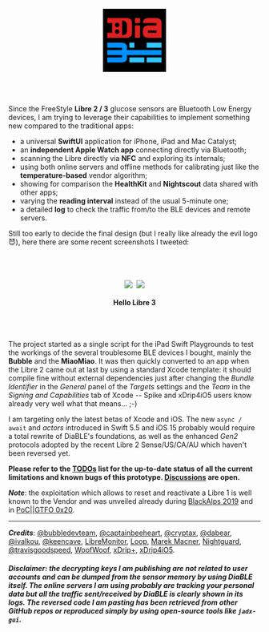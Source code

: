 <p align="center"><img src="./DiaBLE/Assets.xcassets/AppIcon.appiconset/Icon.png" width="25%" /></p>

<br><br>

Since the FreeStyle **Libre 2 / 3** glucose sensors are Bluetooth Low Energy devices, I am trying to leverage their capabilities to implement something new compared to the traditional apps:

* a universal **SwiftUI** application for iPhone, iPad and Mac Catalyst;
* an **independent Apple Watch app** connecting directly via Bluetooth;
* scanning the Libre directly via **NFC** and exploring its internals;
* using both online servers and offline methods for calibrating just like the **temperature-based** vendor algorithm;
* showing for comparison the **HealthKit** and **Nightscout** data shared with other apps;
* varying the **reading interval** instead of the usual 5-minute one;
* a detailed **log** to check the traffic from/to the BLE devices and remote servers.

Still too early to decide the final design (but I really like already the evil logo 😈), here there are some recent screenshots I tweeted:

<br><br>
<p align="center"><img src="https://pbs.twimg.com/media/FAmZtdjXsAIp1u_?format=jpg" width="25%" align="middle" />&nbsp;&nbsp;<img src="https://pbs.twimg.com/media/FAmZvT_WUAA8YNq?format=png" width="12.5%" align="middle" /></p>

<h4 align ="center">Hello Libre 3</h4>
<br><br>


The project started as a single script for the iPad Swift Playgrounds to test the workings of the several troublesome BLE devices I bought, mainly the **Bubble** and the **MiaoMiao**. It was then quickly converted to an app when the Libre 2 came out at last by using a standard Xcode template: it should compile fine without external dependencies just after changing the _Bundle Identifier_ in the _General_ panel of the _Targets_ settings and the _Team_ in the _Signing and Capabilities_ tab of Xcode -- Spike and xDrip4iO5 users know already very well what that means... ;-)

I am targeting only the latest betas of Xcode and iOS. The new `async / await` and *actors* introduced in Swift 5.5 and iOS 15 probably would require a total rewrite of DiaBLE's foundations, as well as the enhanced *Gen2* protocols adopted by the recent Libre 2 Sense/US/CA/AU which haven't been reversed yet.

**Please refer to the [TODOs](https://github.com/gui-dos/DiaBLE/blob/master/TODO.md) list for the up-to-date status of all the current limitations and known bugs of this prototype. [Discussions](https://github.com/gui-dos/DiaBLE/discussions) are open.**

***Note***: the exploitation which allows to reset and reactivate a Libre 1 is well known to the Vendor and was unveiled already during [BlackAlps 2019](https://www.youtube.com/watch?v=Y9vtGmxh1IQ) and in [PoC||GTFO 0x20](https://archive.org/stream/pocorgtfo20#page/n6/mode/1up).

---
***Credits***: [@bubbledevteam](https://github.com/bubbledevteam), [@captainbeeheart](https://github.com/captainbeeheart), [@cryptax](https://github.com/cryptax), [@dabear](https://github.com/dabear), [@ivalkou](https://github.com/ivalkou), [@keencave](https://github.com/keencave), [LibreMonitor](https://github.com/UPetersen/LibreMonitor/tree/Swift4), [Loop](https://github.com/LoopKit/Loop), [Marek Macner](https://github.com/MarekM60), [Nightguard]( https://github.com/nightscout/nightguard), [@travisgoodspeed](https://github.com/travisgoodspeed), [WoofWoof](https://github.com/gshaviv/ninety-two), [xDrip+](https://github.com/NightscoutFoundation/xDrip), [xDrip4iO5](https://github.com/JohanDegraeve/xdripswift).

###### ***Disclaimer: the decrypting keys I am publishing are not related to user accounts and can be dumped from the sensor memory by using DiaBLE itself. The online servers I am using probably are tracking your personal data but all the traffic sent/received by DiaBLE is clearly shown in its logs. The reversed code I am pasting has been retrieved from other GitHub repos or reproduced simply by using open-source tools like `jadx-gui`.***

